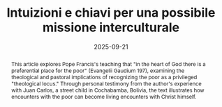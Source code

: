 ---
layout: preprint
title: "Intuizioni e chiavi per una possibile missione interculturale"
authors:
  - Lucas Cerviño
keywords: ["intercultural mission", "theological hermeneutics", "otherness", "frontier zones", "intercultural dialogue", "present moment", "Missio Dei", "mutual conversion", "intercultural coexistence"]
discipline: "Philosophy"
languages: ["English", "Italiano"]
date: 2025-09-21
#doi: "10.1234/example5"
abstract: "This article explores Pope Francis's teaching that \"in the heart of God there is a preferential place for the poor\" (Evangelii Gaudium 197), examining the theological and pastoral implications of recognizing the poor as a privileged \"theological locus.\" Through personal testimony from the author's experience with Juan Carlos, a street child in Cochabamba, Bolivia, the text illustrates how encounters with the poor can become living encounters with Christ himself."
abstracts:
  - language: "English"
    flag: "🇬🇧"
    content: "This article explores the complementary relationship between Christian mission and interculturality, proposing an intercultural mission paradigm that reads intercultural challenges as signs of the times. The author develops an intercultural theological hermeneutics that emphasizes dialogue, conversion, and mutual fecundation through encounter with otherness. Drawing on Octavio Paz's literary reflection on the present and the Gospel narrative of Jesus and the Syrophoenician woman (Mark 7:24-30), the study demonstrates how authentic intercultural encounters reveal new dimensions of God's mystery and transform both participants. The proposed intercultural mission operates from frontier zones as new missionary geography, emphasizing relationship over territory, and seeking to generate alternative forms of coexistence in complex, pluralistic societies. The methodology integrates testimony, dialogue, and proclamation while developing wisdom through engagement with diverse cultural and scientific knowledge systems. The ultimate goal is promoting intercultural coexistence that generates life alternatives in the present, fostering contemplative attitudes that experience God through dialogue with diversity rather than intimistic spirituality."
    
  - language: "Italiano"
    flag: "🇮🇹"
    content: "Questo articolo esplora la relazione complementare tra missione cristiana e interculturalità, proponendo un paradigma di missione interculturale che legge le sfide interculturali come segni dei tempi. L'autore sviluppa un'ermeneutica teologica interculturale che sottolinea il dialogo, la conversione e la fecondazione reciproca attraverso l'incontro con l'alterità. Basandosi sulla riflessione letteraria di Octavio Paz sul presente e sulla narrazione evangelica di Gesù e la donna sirofenicia (Marco 7,24-30), lo studio dimostra come gli autentici incontri interculturali rivelino nuove dimensioni del mistero di Dio e trasformino entrambi i partecipanti. La missione interculturale proposta opera dalle zone di frontiera come nuova geografia missionaria, enfatizzando la relazione piuttosto che il territorio, e cercando di generare forme alternative di convivenza nelle società complesse e pluralistiche. La metodologia integra testimonianza, dialogo e annuncio sviluppando una sapienza attraverso l'impegno con diversi sistemi di conoscenza culturali e scientifici. L'obiettivo finale è promuovere una convivenza interculturale che generi alternative di vita nel presente, favorendo atteggiamenti contemplativi che sperimentano Dio attraverso il dialogo con la diversità piuttosto che attraverso una spiritualità intimista."

pdfs:
  - language: "Italiano"
    url: "/assets/pdfs/20250921_PUPILLA_MissioneInterculturale.pdf"
    flag: "🇮🇹"

pupilla_citation: "Cerviño, L., Intuizioni e chiavi per una possibile missione interculturale, Pupilla (2025), https://pupilla.org/preprints/2025-missione-interculturale/"
pupilla_citation_note: "Il presente articolo riprende e sintetizza le tesi centrali del libro dell’Autore \"Otra misión es posible. Dialogar desde espacios sapienciales e interculturales\", Editorial Itinerarios, Cochabamba 2010. Lì si trovano molto più sviluppati i fondamenti teologici delle tesi che qui si presentano (N.d.R). Traduzione dallo spagnolo di Horacio Alberto Bruera."

tags:
  - philosophy
  - theology
---